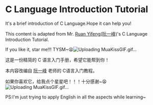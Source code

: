 # C Language Introduction Tutorial
It's a brief introduction of C Language.Hope it can help you!

This content is adapted from Mr. [Ruan Yifeng(阮一峰)](https://wangdoc.com/clang/)'s C Language Introduction Tutorial.

If you like it, star me!!! TYSM~😫![Uploading MuaKissGIF.gif…]()

这是一份精简的 C 语言入门手册，希望它能帮到你！

本内容改编自 [阮一峰](https://wangdoc.com/clang/) 老师的 C语言入门教程。

如果你喜欢它，给我点个星星吧！！！十分感谢~😫![Uploading MuaKissGIF.gif…]()

PS:I'm just trying to apply English in all the aspects while learning~
